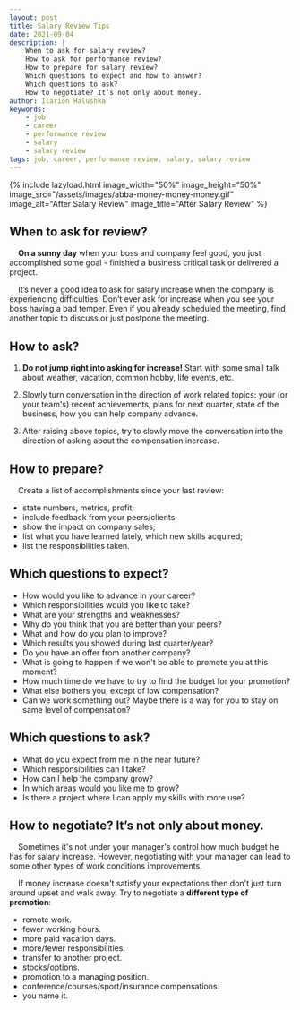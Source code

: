 ```yaml
---
layout: post
title: Salary Review Tips
date: 2021-09-04
description: |
    When to ask for salary review? 
    How to ask for performance review? 
    How to prepare for salary review?
    Which questions to expect and how to answer?
    Which questions to ask?
    How to negotiate? It’s not only about money.
author: Ilarion Halushka
keywords:
    - job
    - career
    - performance review
    - salary
    - salary review
tags: job, career, performance review, salary, salary review
---
```


{% include lazyload.html image_width="50%" image_height="50%" image_src="/assets/images/abba-money-money-money.gif" image_alt="After Salary Review" image_title="After Salary Review" %}

## When to ask for review?
&nbsp;&nbsp;&nbsp; **On a sunny day** when your boss and company feel good, you just accomplished some goal -
finished a business critical task or delivered a project.

&nbsp;&nbsp;&nbsp; It’s never a good idea to ask for salary increase when the company is
experiencing difficulties.
Don’t ever ask for increase when you see your boss having a bad temper.
Even if you already scheduled the meeting, find another topic to discuss or just postpone the meeting.

## How to ask?
1. **Do not jump right into asking for increase!** 
Start with some small talk about weather, vacation, common hobby, life events, etc.

2. Slowly turn conversation in the direction of work related topics: 
your (or your team's) recent achievements, plans for next quarter, 
state of the business, how you can help company advance.

3. After raising above topics, try to slowly move the conversation into the direction
of asking about the compensation increase.

## How to prepare?
&nbsp;&nbsp;&nbsp; Create a list of accomplishments since your last review: 
* state numbers, metrics, profit; 
* include feedback from your peers/clients;
* show the impact on company sales; 
* list what you have learned lately, which new skills acquired; 
* list the responsibilities taken.

## Which questions to expect?
* How would you like to advance in your career?
* Which responsibilities would you like to take?
* What are your strengths and weaknesses?
* Why do you think that you are better than your peers?
* What and how do you plan to improve?
* Which results you showed during last quarter/year?
* Do you have an offer from another company?
* What is going to happen if we won't be able to promote you at this moment?
* How much time do we have to try to find the budget for your promotion?
* What else bothers you, except of low compensation?
* Can we work something out? Maybe there is a way for you to stay on same level of compensation?

## Which questions to ask?
* What do you expect from me in the near future?
* Which responsibilities can I take?
* How can I help the company grow?
* In which areas would you like me to grow?
* Is there a project where I can apply my skills with more use?

## How to negotiate? It’s not only about money.
&nbsp;&nbsp;&nbsp; Sometimes it's not under your manager's control how much budget he has for
salary increase. However, negotiating with your manager can lead to some other types of
work conditions improvements.

&nbsp;&nbsp;&nbsp; If money increase doesn't satisfy your expectations then don't just turn
around upset and walk away. Try to negotiate a **different type of promotion**: 
* remote work.
* fewer working hours.
* more paid vacation days.
* more/fewer responsibilities.
* transfer to another project.
* stocks/options.
* promotion to a managing position.
* conference/courses/sport/insurance compensations.
* you name it.






